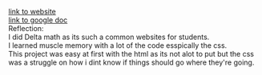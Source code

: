 <a href="https://170d795a7c474e2793f464a2a71a87a3.vfs.cloud9.us-west-2.amazonaws.com/_static/deltamath-website-project/index.html">link to website</a>  
<a href="https://docs.google.com/document/d/1lp-arAZQCViZ5CGgmMDuaDKN3WL5tvcWyeROsYjwwb8/edit">link to google doc</a>  
Reflection:  
I did Delta math as its such a common websites for students.  
I learned muscle memory with a lot of the code esspically the css.  
This project was easy at first with the html as its not alot to put but the css was a struggle on how i dint know if things should go where they're going.